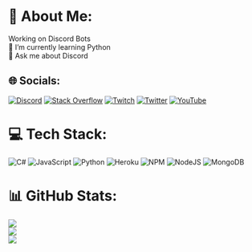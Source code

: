 # 💫 About Me:
Working on Discord Bots<br>🌱 I’m currently learning Python<br>💬 Ask me about Discord


## 🌐 Socials:
[![Discord](https://img.shields.io/badge/Discord-%237289DA.svg?logo=discord&logoColor=white)](https://discord.gg/ugAzvnq8xE) [![Stack Overflow](https://img.shields.io/badge/-Stackoverflow-FE7A16?logo=stack-overflow&logoColor=white)](https://stackoverflow.com/users/17064685) [![Twitch](https://img.shields.io/badge/Twitch-%239146FF.svg?logo=Twitch&logoColor=white)](https://twitch.tv/zyla34) [![Twitter](https://img.shields.io/badge/Twitter-%231DA1F2.svg?logo=Twitter&logoColor=white)](https://twitter.com/zyla21866864) [![YouTube](https://img.shields.io/badge/YouTube-%23FF0000.svg?logo=YouTube&logoColor=white)](https://youtube.com/@zyla9211)

# 💻 Tech Stack:
![C#](https://img.shields.io/badge/c%23-%23239120.svg?style=plastic&logo=c-sharp&logoColor=white) ![JavaScript](https://img.shields.io/badge/javascript-%23323330.svg?style=plastic&logo=javascript&logoColor=%23F7DF1E) ![Python](https://img.shields.io/badge/python-3670A0?style=plastic&logo=python&logoColor=ffdd54) ![Heroku](https://img.shields.io/badge/heroku-%23430098.svg?style=plastic&logo=heroku&logoColor=white) ![NPM](https://img.shields.io/badge/NPM-%23000000.svg?style=plastic&logo=npm&logoColor=white) ![NodeJS](https://img.shields.io/badge/node.js-6DA55F?style=plastic&logo=node.js&logoColor=white) ![MongoDB](https://img.shields.io/badge/MongoDB-%234ea94b.svg?style=plastic&logo=mongodb&logoColor=white)
# 📊 GitHub Stats:
![](https://github-readme-stats.vercel.app/api?username=Eilyz&theme=dracula&hide_border=true&include_all_commits=true&count_private=false)<br/>
![](https://github-readme-streak-stats.herokuapp.com/?user=Eilyz&theme=dracula&hide_border=true)<br/>
![](https://github-readme-stats.vercel.app/api/top-langs/?username=Eilyz&theme=dracula&hide_border=true&include_all_commits=true&count_private=false&layout=compact)

<!-- Proudly created with GPRM ( https://gprm.itsvg.in ) -->
